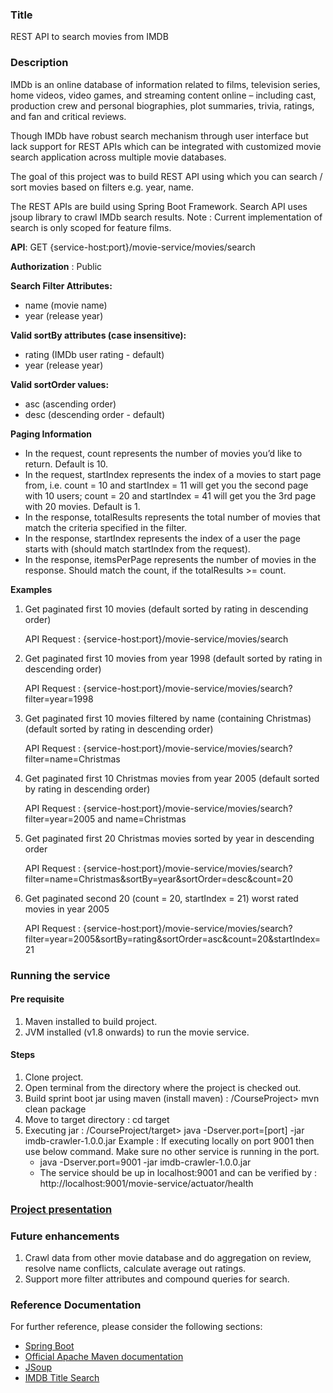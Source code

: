 ### Title
REST API to search movies from IMDB

### Description
IMDb is an online database of information related to films, television series, home videos, video games, and streaming content online
 – including cast, production crew and personal biographies, plot summaries, trivia, ratings, and fan and critical reviews.

Though IMDb have robust search mechanism through user interface but lack support for REST APIs which can be integrated
 with customized movie search application across multiple movie databases.
 
The goal of this project was to build REST API using which you can search / sort movies based on filters e.g. year, name.

The REST APIs are build using Spring Boot Framework.
Search API uses jsoup library to crawl IMDb search results.
Note : Current implementation of search is only scoped for feature films.

**API**: GET {service-host:port}/movie-service/movies/search

**Authorization** : Public

**Search Filter Attributes:**
 * name (movie name)
 * year (release year)

**Valid sortBy attributes (case insensitive):**
 * rating (IMDb user rating - default)
 * year (release year)

**Valid sortOrder values:**
 * asc (ascending order)
 * desc (descending order - default)
 
**Paging Information**
 * In the request, count represents the number of movies you’d like to return. Default is 10.
 * In the request, startIndex represents the index of a movies to start page from, i.e. count = 10 and startIndex = 11 will get you
   the second page with 10 users; count = 20 and startIndex = 41 will get you the 3rd page with 20 movies. Default is 1.
 * In the response, totalResults represents the total number of movies that match the criteria specified in the filter.
 * In the response, startIndex represents the index of a user the page starts with (should match startIndex from the request).
 * In the response, itemsPerPage represents the number of movies in the response. Should match the count, if the totalResults >= count.
 
**Examples**
1. Get paginated first 10 movies (default sorted by rating in descending order)

   API Request : {service-host:port}/movie-service/movies/search 

2. Get paginated first 10 movies from year 1998 (default sorted by rating in descending order)

   API Request : {service-host:port}/movie-service/movies/search?filter=year=1998
   
3. Get paginated first 10 movies filtered by name (containing Christmas) (default sorted by rating in descending order)

   API Request : {service-host:port}/movie-service/movies/search?filter=name=Christmas
   
4. Get paginated first 10 Christmas movies from year 2005 (default sorted by rating in descending order)

   API Request : {service-host:port}/movie-service/movies/search?filter=year=2005 and name=Christmas
   
5. Get paginated first 20 Christmas movies sorted by year in descending order

   API Request : {service-host:port}/movie-service/movies/search?filter=name=Christmas&sortBy=year&sortOrder=desc&count=20

6. Get paginated second 20 (count = 20, startIndex = 21) worst rated movies in year 2005

   API Request : {service-host:port}/movie-service/movies/search?filter=year=2005&sortBy=rating&sortOrder=asc&count=20&startIndex=21
   
### Running the service
#### Pre requisite
1. Maven installed to build project.
2. JVM installed (v1.8 onwards) to run the movie service.

#### Steps
1. Clone project.
2. Open terminal from the directory where the project is checked out.
3. Build sprint boot jar using maven (install maven) : /CourseProject> mvn clean package
4. Move to target directory : cd target
5. Executing jar : /CourseProject/target> java -Dserver.port=[port] -jar imdb-crawler-1.0.0.jar 
   Example : If executing locally on port 9001 then use below command. Make sure no other service is running in the port. 
   - java -Dserver.port=9001 -jar imdb-crawler-1.0.0.jar 
   - The service should be up in localhost:9001 and can be verified by : http://localhost:9001/movie-service/actuator/health

### [Project presentation](https://drive.google.com/file/d/1r7HeJfmAzswlb6U5A7TkXh8hmySIU8Ad/view?usp=sharing)


### Future enhancements
1. Crawl data from other movie database and do aggregation on review, resolve name conflicts, calculate average out ratings.
2. Support more filter attributes and compound queries for search.
   
### Reference Documentation
For further reference, please consider the following sections:
* [Spring Boot](https://docs.spring.io/spring-boot/docs/2.6.1/)
* [Official Apache Maven documentation](https://maven.apache.org/guides/index.html)
* [JSoup](https://jsoup.org/)
* [IMDB Title Search](https://www.imdb.com/search/title/)

